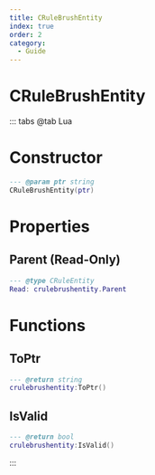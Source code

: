 ```yaml
---
title: CRuleBrushEntity
index: true
order: 2
category:
  - Guide
---
```


# CRuleBrushEntity

::: tabs
@tab Lua
# Constructor
```lua
--- @param ptr string
CRuleBrushEntity(ptr)
```
# Properties
## Parent (Read-Only)
```lua
--- @type CRuleEntity
Read: crulebrushentity.Parent
```
# Functions
## ToPtr
```lua
--- @return string
crulebrushentity:ToPtr()
```
## IsValid
```lua
--- @return bool
crulebrushentity:IsValid()
```

:::